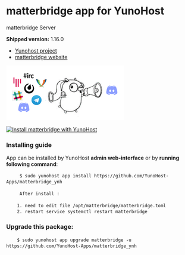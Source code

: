 # matterbridge app for YunoHost
matterbridge Server

**Shipped version:** 1.16.0

- [Yunohost project](https://yunohost.org)
- [matterbridge website](https://github.com/42wim/matterbridge)

![](https://raw.githubusercontent.com/42wim/matterbridge/master/img/matterbridge-notext.gif)


[![Install matterbridge with YunoHost](https://install-app.yunohost.org/install-with-yunohost.png)](https://install-app.yunohost.org/?app=matterbridge)

### Installing guide

 App can be installed by YunoHost **admin web-interface** or by **running following command**:

         $ sudo yunohost app install https://github.com/YunoHost-Apps/matterbridge_ynh
         
         After install :
 
        1. need to edit file /opt/matterbridge/matterbridge.toml
        2. restart service systemctl restart matterbridge

 
### Upgrade this package:

        $ sudo yunohost app upgrade matterbridge -u https://github.com/YunoHost-Apps/matterbridge_ynh


